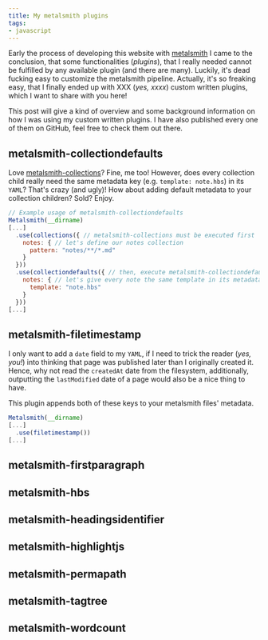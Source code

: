 ```yaml
---
title: My metalsmith plugins
tags:
- javascript
---
```


Early the process of developing this website with [metalsmith](http://metalsmith.io) I came to the conclusion, that some functionalities (*plugins*), that I really needed cannot be fulfilled by any available plugin (and there are many). Luckily, it's dead fucking easy to customize the metalsmith pipeline. Actually, it's so freaking easy, that I finally ended up with XXX (*yes, xxxx*) custom written plugins, which I want to share with you here! 

This post will give a kind of overview and some background information on how I was using my custom written plugins. I have also published every one of them on GitHub, feel free to check them out there.

## metalsmith-collectiondefaults
Love [metalsmith-collections](https://github.com/segmentio/metalsmith-collections)? Fine, me too! However, does every collection child really need the same metadata key (e.g. `template: note.hbs`) in its `YAML`? That's crazy (and ugly)! How about adding default metadata to your collection children? Sold? Enjoy.

```javascript
// Example usage of metalsmith-collectiondefaults
Metalsmith(__dirname)
[...]
  .use(collections({ // metalsmith-collections must be executed first
    notes: { // let's define our notes collection
      pattern: "notes/**/*.md"
    }
  }))
  .use(collectiondefaults({ // then, execute metalsmith-collectiondefaults 
    notes: { // let's give every note the same template in its metadata
      template: "note.hbs"
    }
  }))
[...]
```

## metalsmith-filetimestamp
I only want to add a `date` field to my `YAML`, if I need to trick the reader (*yes, you!*) into thinking that page was published later than I originally created it. Hence, why not read the `createdAt` date from the filesystem, additionally, outputting the `lastModified` date of a page would also be a nice thing to have.

This plugin appends both of these keys to your metalsmith files' metadata.

``` javascript
Metalsmith(__dirname)
[...]
  .use(filetimestamp())
[...]
```

## metalsmith-firstparagraph

## metalsmith-hbs

## metalsmith-headingsidentifier

## metalsmith-highlightjs

## metalsmith-permapath

## metalsmith-tagtree

## metalsmith-wordcount

